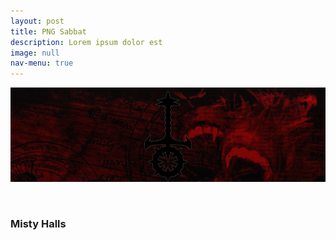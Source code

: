 ```yaml
---
layout: post
title: PNG Sabbat
description: Lorem ipsum dolor est
image: null
nav-menu: true
---
```


<span class="image fit"><img src="assets/images/sabbat.jpg" alt="" /></span>
<div class="box alt">
	<div class="row 50% uniform">
		<div class="4u"><span class="image fit"><img src="assets/images/misty-halls.jpg" alt="" /></span><h3>Misty Halls</h3></div>
        </div>
</div>
